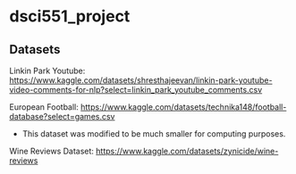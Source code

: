 # dsci551_project

## Datasets

Linkin Park Youtube: https://www.kaggle.com/datasets/shresthajeevan/linkin-park-youtube-video-comments-for-nlp?select=linkin_park_youtube_comments.csv

European Football: https://www.kaggle.com/datasets/technika148/football-database?select=games.csv
* This dataset was modified to be much smaller for computing purposes.

Wine Reviews Dataset: https://www.kaggle.com/datasets/zynicide/wine-reviews


